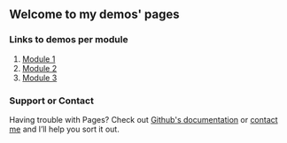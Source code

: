 ## Welcome to my demos' pages


### Links to demos per module
1. [Module 1](https://angemichaella.github.io/seg3125/mod1/index.html)
2. [Module 2](https://angemichaella.github.io/seg3125/mod2/index.html)
3. [Module 3](https://angemichaella.github.io/seg3125/mod3/index.html)

### Support or Contact

Having trouble with Pages? Check out [Github's documentation](https://docs.github.com/categories/github-pages-basics/) or [contact me](mailto:aniyo066@uottawa.ca) and I’ll help you sort it out.
